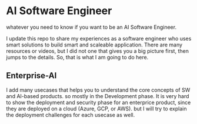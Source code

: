 # AI Software Engineer
whatever you need to know if you want to be an AI Software Engineer. 

I update this repo to share my experiences as a software engineer who uses smart solutions to build smart and scaleable application. 
There are many resources or videos, but I did not one that gives you a big picture first, then jumps to the details. So, that is what
I am going to do here.


## Enterprise-AI
  I add many usecases that helps you to understand the core concepts of SW and AI-based products. so mostly in the Development phase. It is 
  very hard to show the deployment and security phase for an enterprice product, since they are deployed on a cloud (Azure, GCP, or AWS). 
  but I will try to explain the deployment challenges for each usecase as well.
  
